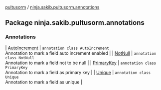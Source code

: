 [pultusorm](../index.md) / [ninja.sakib.pultusorm.annotations](.)

## Package ninja.sakib.pultusorm.annotations

### Annotations

| [AutoIncrement](-auto-increment/index.md) | `annotation class AutoIncrement`<br>Annotation to mark a field auto increment enabled |
| [NotNull](-not-null/index.md) | `annotation class NotNull`<br>Annotation to mark a field not to be null |
| [PrimaryKey](-primary-key/index.md) | `annotation class PrimaryKey`<br>Annotation to mark a field as primary key |
| [Unique](-unique/index.md) | `annotation class Unique`<br>Annotation to mark a field as unique |

